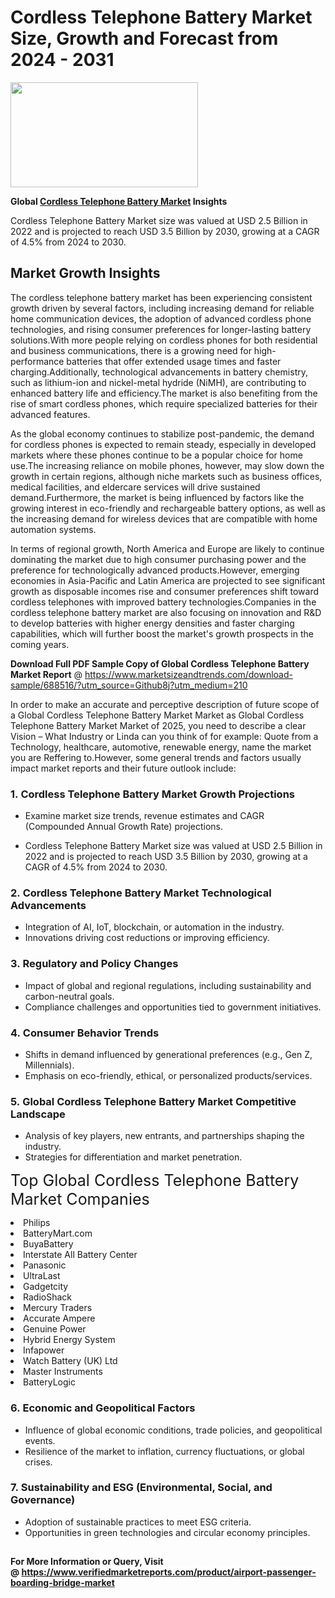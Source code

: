 <H1>Cordless Telephone Battery Market Size, Growth and Forecast from 2024 - 2031</H1><img class="aligncenter size-medium wp-image-584254" src="https://thirdeyenews.in/wp-content/uploads/2024/09/Global-Market-Research-300x168.jpeg" alt="" width="300" height="168" /><p><strong>Global&nbsp;<a href="https://www.marketsizeandtrends.com/download-sample/688516/?utm_source=Github8j?utm_medium=210">Cordless Telephone Battery Market</a> Insights</strong></p><p>Cordless Telephone Battery Market size was valued at USD 2.5 Billion in 2022 and is projected to reach USD 3.5 Billion by 2030, growing at a CAGR of 4.5% from 2024 to 2030.</p><p><h2>Market Growth Insights</h2> <p>The cordless telephone battery market has been experiencing consistent growth driven by several factors, including increasing demand for reliable home communication devices, the adoption of advanced cordless phone technologies, and rising consumer preferences for longer-lasting battery solutions.With more people relying on cordless phones for both residential and business communications, there is a growing need for high-performance batteries that offer extended usage times and faster charging.Additionally, technological advancements in battery chemistry, such as lithium-ion and nickel-metal hydride (NiMH), are contributing to enhanced battery life and efficiency.The market is also benefiting from the rise of smart cordless phones, which require specialized batteries for their advanced features.</p> <p>As the global economy continues to stabilize post-pandemic, the demand for cordless phones is expected to remain steady, especially in developed markets where these phones continue to be a popular choice for home use.The increasing reliance on mobile phones, however, may slow down the growth in certain regions, although niche markets such as business offices, medical facilities, and eldercare services will drive sustained demand.Furthermore, the market is being influenced by factors like the growing interest in eco-friendly and rechargeable battery options, as well as the increasing demand for wireless devices that are compatible with home automation systems.</p> <p>In terms of regional growth, North America and Europe are likely to continue dominating the market due to high consumer purchasing power and the preference for technologically advanced products.However, emerging economies in Asia-Pacific and Latin America are projected to see significant growth as disposable incomes rise and consumer preferences shift toward cordless telephones with improved battery technologies.Companies in the cordless telephone battery market are also focusing on innovation and R&D to develop batteries with higher energy densities and faster charging capabilities, which will further boost the market's growth prospects in the coming years.</p> <p><span class=""><strong>Download Full PDF Sample Copy of Global Cordless Telephone Battery Market Report</strong> @ <a href="https://www.marketsizeandtrends.com/download-sample/688516/?utm_source=Github8j?utm_medium=210" target="_blank">https://www.marketsizeandtrends.com/download-sample/688516/?utm_source=Github8j?utm_medium=210</a></span></p><p>In order to make an accurate and perceptive description of future scope of a Global&nbsp;Cordless Telephone Battery Market Market as Global&nbsp;Cordless Telephone Battery Market Market of 2025, you need to describe a clear Vision &ndash; What Industry or Linda can you think of for example: Quote from a Technology, healthcare, automotive, renewable energy, name the market you are Reffering to.However, some general trends and factors usually impact market reports and their future outlook include:</p><h3>1.&nbsp;<strong>Cordless Telephone Battery Market Growth Projections</strong></h3><ul><li>Examine market size trends, revenue estimates and CAGR (Compounded Annual Growth Rate) projections.</li><li><p>Cordless Telephone Battery Market size was valued at USD 2.5 Billion in 2022 and is projected to reach USD 3.5 Billion by 2030, growing at a CAGR of 4.5% from 2024 to 2030.</p></li></ul><h3>2.&nbsp;<strong>Cordless Telephone Battery Market Technological Advancements</strong></h3><ul><li>Integration of AI, IoT, blockchain, or automation in the industry.</li><li>Innovations driving cost reductions or improving efficiency.</li></ul><h3>3.&nbsp;<strong>Regulatory and Policy Changes</strong></h3><ul><li>Impact of global and regional regulations, including sustainability and carbon-neutral goals.</li><li>Compliance challenges and opportunities tied to government initiatives.</li></ul><h3>4.&nbsp;<strong>Consumer Behavior Trends</strong></h3><ul><li>Shifts in demand influenced by generational preferences (e.g., Gen Z, Millennials).</li><li>Emphasis on eco-friendly, ethical, or personalized products/services.</li></ul><h3>5.&nbsp;<strong>Global Cordless Telephone Battery Market Competitive Landscape</strong></h3><ul><li>Analysis of key players, new entrants, and partnerships shaping the industry.</li><li>Strategies for differentiation and market penetration.</li></ul><p data-pm-slice="1 1 []"><span style="color: inherit; font-family: inherit; font-size: 25px;">Top Global Cordless Telephone Battery Market Companies</span></p><div class="" data-test-id=""><p><li>Philips</li><li> BatteryMart.com</li><li> BuyaBattery</li><li> Interstate All Battery Center</li><li> Panasonic</li><li> UltraLast</li><li> Gadgetcity</li><li> RadioShack</li><li> Mercury Traders</li><li> Accurate Ampere</li><li> Genuine Power</li><li> Hybrid Energy System</li><li> Infapower</li><li> Watch Battery (UK) Ltd</li><li> Master Instruments</li><li> BatteryLogic</li></p></div><h3>6.&nbsp;<strong>Economic and Geopolitical Factors</strong></h3><ul><li>Influence of global economic conditions, trade policies, and geopolitical events.</li><li>Resilience of the market to inflation, currency fluctuations, or global crises.</li></ul><h3>7.&nbsp;<strong>Sustainability and ESG (Environmental, Social, and Governance)</strong></h3><ul><li>Adoption of sustainable practices to meet ESG criteria.</li><li>Opportunities in green technologies and circular economy principles.</li></ul><h2><strong style="font-size: 14px;">For More Information or Query, Visit @&nbsp;</strong><a style="background-color: #ffffff; font-size: 14px;" href="https://www.marketsizeandtrends.com/report/cordless-telephone-battery-market/" target="_blank">https://www.verifiedmarketreports.com/product/airport-passenger-boarding-bridge-market</a></h2>